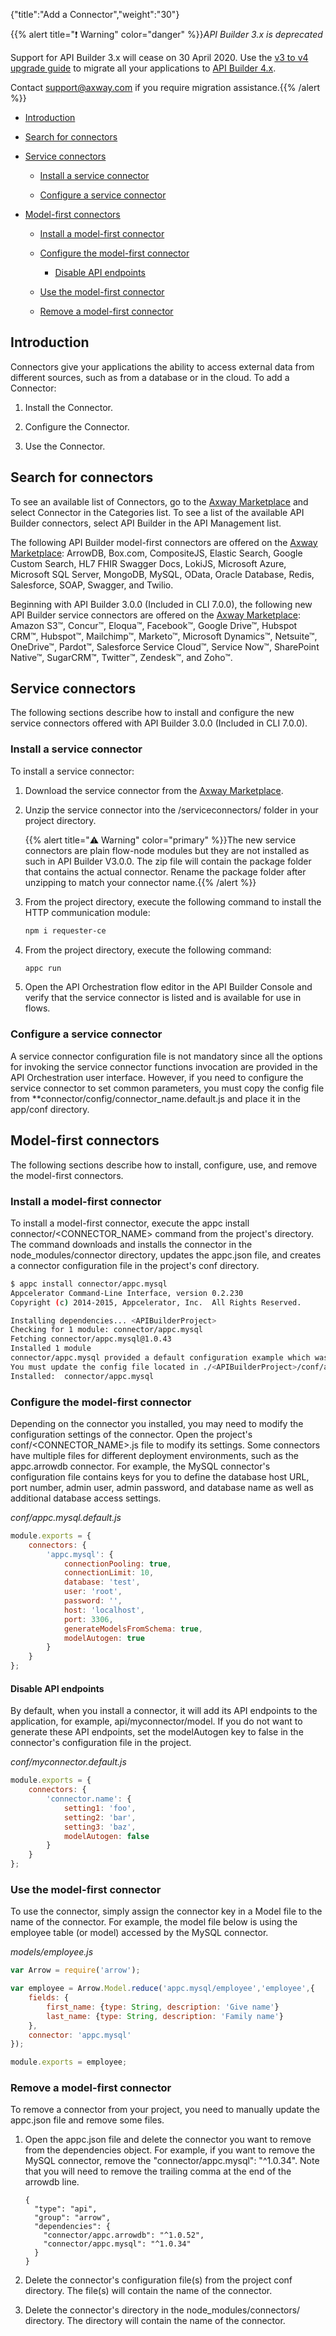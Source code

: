 {"title":"Add a Connector","weight":"30"}

{{% alert title="❗️ Warning" color="danger" %}}*API Builder 3.x is deprecated*

Support for API Builder 3.x will cease on 30 April 2020. Use the [v3 to v4 upgrade guide](https://docs.axway.com/bundle/API_Builder_4x_allOS_en/page/api_builder_v3_to_v4_upgrade_guide.html) to migrate all your applications to [API Builder 4.x](https://docs.axway.com/bundle/API_Builder_4x_allOS_en/page/api_builder_getting_started_guide.html).

Contact [support@axway.com](mailto:support@axway.com) if you require migration assistance.{{% /alert %}}

* [Introduction](#introduction)

* [Search for connectors](#search-for-connectors)

* [Service connectors](#service-connectors)

    * [Install a service connector](#install-a-service-connector)

    * [Configure a service connector](#configure-a-service-connector)

* [Model-first connectors](#model-first-connectors)

    * [Install a model-first connector](#install-a-model-first-connector)

    * [Configure the model-first connector](#configure-the-model-first-connector)

        * [Disable API endpoints](#disable-api-endpoints)

    * [Use the model-first connector](#use-the-model-first-connector)

    * [Remove a model-first connector](#remove-a-model-first-connector)

## Introduction

Connectors give your applications the ability to access external data from different sources, such as from a database or in the cloud. To add a Connector:

1. Install the Connector.

2. Configure the Connector.

3. Use the Connector.

## Search for connectors

To see an available list of Connectors, go to the [Axway Marketplace](https://marketplace.axway.com/home) and select Connector in the Categories list. To see a list of the available API Builder connectors, select API Builder in the API Management list.

The following API Builder model-first connectors are offered on the [Axway Marketplace](https://marketplace.axway.com/home): ArrowDB, Box.com, CompositeJS, Elastic Search, Google Custom Search, HL7 FHIR Swagger Docs, LokiJS, Microsoft Azure, Microsoft SQL Server, MongoDB, MySQL, OData, Oracle Database, Redis, Salesforce, SOAP, Swagger, and Twilio.

Beginning with API Builder 3.0.0 (Included in CLI 7.0.0), the following new API Builder service connectors are offered on the [Axway Marketplace](https://marketplace.axway.com/home): Amazon S3™, Concur™, Eloqua™, Facebook™, Google Drive™, Hubspot CRM™, Hubspot™, Mailchimp™, Marketo™, Microsoft Dynamics™, Netsuite™, OneDrive™, Pardot™, Salesforce Service Cloud™, Service Now™, SharePoint Native™, SugarCRM™, Twitter™, Zendesk™, and Zoho™.

## Service connectors

The following sections describe how to install and configure the new service connectors offered with API Builder 3.0.0 (Included in CLI 7.0.0).

### Install a service connector

To install a service connector:

1. Download the service connector from the [Axway Marketplace](https://marketplace.axway.com/).

2. Unzip the service connector into the /serviceconnectors/<connector name> folder in your project directory.

    {{% alert title="⚠️ Warning" color="primary" %}}The new service connectors are plain flow-node modules but they are not installed as such in API Builder V3.0.0. The zip file will contain the package folder that contains the actual connector. Rename the package folder after unzipping to match your connector name.{{% /alert %}}
3. From the project directory, execute the following command to install the HTTP communication module:

    ```bash
    npm i requester-ce
    ```

4. From the project directory, execute the following command:

    ```bash
    appc run
    ```

5. Open the API Orchestration flow editor in the API Builder Console and verify that the service connector is listed and is available for use in flows.

### Configure a service connector

A service connector configuration file is not mandatory since all the options for invoking the service connector functions invocation are provided in the API Orchestration user interface. However, if you need to configure the service connector to set common parameters, you must copy the config file from \*\*connector/config/connector\_name.default.js and place it in the app/conf directory.

## Model-first connectors

The following sections describe how to install, configure, use, and remove the model-first connectors.

### Install a model-first connector

To install a model-first connector, execute the appc install connector/<CONNECTOR\_NAME> command from the project's directory. The command downloads and installs the connector in the node\_modules/connector directory, updates the appc.json file, and creates a connector configuration file in the project's conf directory.

```bash
$ appc install connector/appc.mysql
Appcelerator Command-Line Interface, version 0.2.230
Copyright (c) 2014-2015, Appcelerator, Inc.  All Rights Reserved.

Installing dependencies... <APIBuilderProject>
Checking for 1 module: connector/appc.mysql
Fetching connector/appc.mysql@1.0.43
Installed 1 module
connector/appc.mysql provided a default configuration example which was written to conf/appc.mysql.default.js
You must update the config file located in ./<APIBuilderProject>/conf/appc.mysql.default.js before you can use it!
Installed:  connector/appc.mysql
```

### Configure the model-first connector

Depending on the connector you installed, you may need to modify the configuration settings of the connector. Open the project's conf/<CONNECTOR\_NAME>.js file to modify its settings. Some connectors have multiple files for different deployment environments, such as the appc.arrowdb connector. For example, the MySQL connector's configuration file contains keys for you to define the database host URL, port number, admin user, admin password, and database name as well as additional database access settings.

*conf/appc.mysql.default.js*

```javascript
module.exports = {
    connectors: {
        'appc.mysql': {
            connectionPooling: true,
            connectionLimit: 10,
            database: 'test',
            user: 'root',
            password: '',
            host: 'localhost',
            port: 3306,
            generateModelsFromSchema: true,
            modelAutogen: true
        }
    }
};
```

#### Disable API endpoints

By default, when you install a connector, it will add its API endpoints to the application, for example, api/myconnector/model. If you do not want to generate these API endpoints, set the modelAutogen key to false in the connector's configuration file in the project.

*conf/myconnector.default.js*

```javascript
module.exports = {
    connectors: {
        'connector.name': {
            setting1: 'foo',
            setting2: 'bar',
            setting3: 'baz',
            modelAutogen: false
        }
    }
};
```

### Use the model-first connector

To use the connector, simply assign the connector key in a Model file to the name of the connector. For example, the model file below is using the employee table (or model) accessed by the MySQL connector.

*models/employee.js*

```javascript
var Arrow = require('arrow');

var employee = Arrow.Model.reduce('appc.mysql/employee','employee',{
    fields: {
        first_name: {type: String, description: 'Give name'}
        last_name: {type: String, description: 'Family name'}
    },
    connector: 'appc.mysql'
});

module.exports = employee;
```

### Remove a model-first connector

To remove a connector from your project, you need to manually update the appc.json file and remove some files.

1. Open the appc.json file and delete the connector you want to remove from the dependencies object. For example, if you want to remove the MySQL connector, remove the "connector/appc.mysql": "^1.0.34". Note that you will need to remove the trailing comma at the end of the arrowdb line.

    ```
    {
      "type": "api",
      "group": "arrow",
      "dependencies": {
        "connector/appc.arrowdb": "^1.0.52",
        "connector/appc.mysql": "^1.0.34"
      }
    }
    ```

2. Delete the connector's configuration file(s) from the project conf directory. The file(s) will contain the name of the connector.

3. Delete the connector's directory in the node\_modules/connectors/ directory. The directory will contain the name of the connector.
